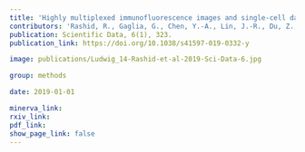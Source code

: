 ```yaml
---
title: 'Highly multiplexed immunofluorescence images and single-cell data of immune markers in tonsil and lung cancer.'
contributors: 'Rashid, R., Gaglia, G., Chen, Y.-A., Lin, J.-R., Du, Z., Maliga, Z., Schapiro, D., Yapp, C., Muhlich, J., Sokolov, A., Sorger, P., & Santagata, S. (2019).'
publication: Scientific Data, 6(1), 323.
publication_link: https://doi.org/10.1038/s41597-019-0332-y

image: publications/Ludwig_14-Rashid-et-al-2019-Sci-Data-6.jpg

group: methods

date: 2019-01-01

minerva_link:
rxiv_link:
pdf_link:
show_page_link: false
---
```

